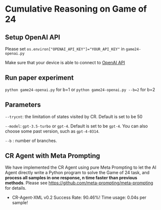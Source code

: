 # Cumulative Reasoning on Game of 24

## Setup OpenAI API

Please set `os.environ["OPENAI_API_KEY"]="YOUR_API_KEY"` in `game24-openai.py`

Make sure that your device is able to connect to [OpenAI API](https://platform.openai.com/docs/api-reference)

## Run paper experiment

`python game24-openai.py` for b=1 or `python game24-openai.py --b=2` for b=2

## Parameters

`--trycnt`: the limitation of states visited by CR. Default is set to be 50

`--model`: `gpt-3.5-turbo` or `gpt-4`. Default is set to be `gpt-4`. You can also choose some past version, such as `gpt-4-0314`.

`--b` : number of branches.

## CR Agent with Meta Prompting

We have implemented the CR Agent using pure Meta Prompting to let the AI Agent directly write a Python program to solve the Game of 24 task, and **process all samples in one response, n time faster than previous methods**. 
Please see https://github.com/meta-prompting/meta-prompting for details.

- CR-Agent-XML v0.2 Success Rate: 90.46%! Time usage: 0.04s per sample!
